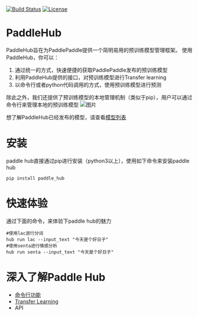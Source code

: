 [![Build Status](https://travis-ci.org/PaddlePaddle/PaddleHub.svg?branch=develop)](https://travis-ci.org/PaddlePaddle/PaddleHub)
[![License](https://img.shields.io/badge/license-Apache%202-blue.svg)](LICENSE)

# PaddleHub
PaddleHub旨在为PaddlePaddle提供一个简明易用的预训练模型管理框架。
使用PaddleHub，你可以：

1. 通过统一的方式，快速便捷的获取PaddlePaddle发布的预训练模型
2. 利用PaddleHub提供的接口，对预训练模型进行Transfer learning
3. 以命令行或者python代码调用的方式，使用预训练模型进行预测

除此之外，我们还提供了预训练模型的本地管理机制（类似于pip），用户可以通过命令行来管理本地的预训练模型
![图片](https://paddlehub.bj.bcebos.com/resources/cmd_demo.JPG)

想了解PaddleHub已经发布的模型，请查看[模型列表](https://github.com/PaddlePaddle/PaddleHub/tree/develop/docs/released_module_list.md)
# 安装
paddle hub直接通过pip进行安装（python3以上），使用如下命令来安装paddle hub
```
pip install paddle_hub
```
# 快速体验
通过下面的命令，来体验下paddle hub的魅力
```
#使用lac进行分词
hub run lac --input_text "今天是个好日子"
#使用senta进行情感分析
hub run senta --input_text "今天是个好日子"
```
# 深入了解Paddle Hub
* [命令行功能](https://github.com/PaddlePaddle/PaddleHub/tree/develop/docs/command_line_introduction.md)
* [Transfer Learning](https://github.com/PaddlePaddle/PaddleHub/tree/develop/docs/transfer_learning_turtorial.md)
* API

